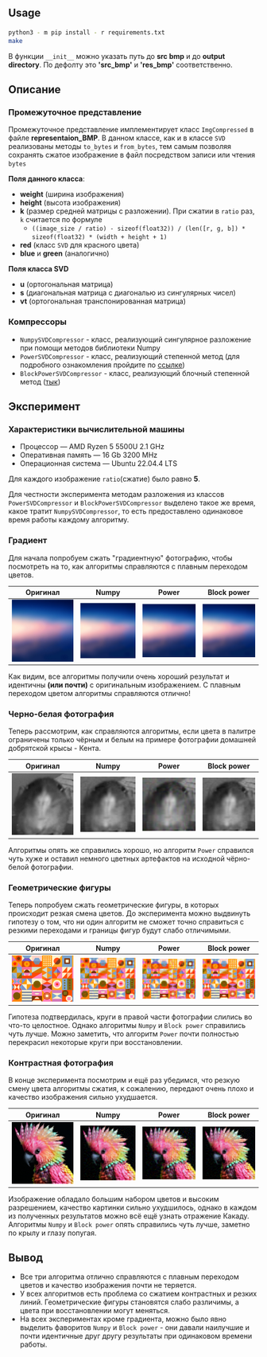 ## Usage

```bash
python3 - m pip install - r requirements.txt
make
```

В функции `__init__` можно указать путь до **src bmp** и до **output directory**. По дефолту это **'src_bmp'** и
**'res_bmp'** соответственно.

## Описание

### Промежуточное представление

Промежуточное представление имплементирует класс `ImgCompressed` в файле **representaion_BMP**.
В данном классе, как и в классе `SVD` реализованы методы `to_bytes` и `from_bytes`, тем самым позволяя сохранять
сжатое изображение в файл посредством записи или чтения `bytes`

**Поля данного класса**:

- **weight** (ширина изображения)
- **height** (высота изображения)
- **k** (размер средней матрицы с разложении). При сжатии в `ratio` раз, `k` считается по формуле
    - `((image_size / ratio) - sizeof(float32)) / (len([r, g, b]) * sizeof(float32) * (width + height + 1)`
- **red** (класс `SVD` для красного цвета)
- **blue** и **green** (аналогично)

**Поля класса SVD**

- **u** (ортогональная матрица)
- **s** (диагональная матрица с диагональю из сингулярных чисел)
- **vt** (ортогональная транспонированная матрица)

### Компрессоры

- `NumpySVDCompressor` - класс, реализующий сингулярное разложение при помощи методов библиотеки Numpy
- `PowerSVDCompressor` - класс, реализующий степенной метод (для подробного ознакомления пройдите
  по [ссылке](http://www.cs.yale.edu/homes/el327/datamining2013aFiles/07_singular_value_decomposition.pdf))
- `BlockPowerSVDCompressor` - класс, реализующий блочный степенной
  метод ([тык](https://www.degruyter.com/document/doi/10.1515/jisys-2018-0034/html#j_jisys-2018-0034_fig_004))

## Эксперимент

### Характеристики вычислительной машины

- Процессор — AMD Ryzen 5 5500U 2.1 GHz
- Оперативная память — 16 Gb 3200 MHz
- Операционная система — Ubuntu 22.04.4 LTS

Для каждого изображение `ratio`(сжатие) было равно **5**.

Для честности эксперимента методам разложения из классов `PowerSVDCompressor` и `BlockPowerSVDCompressor` выделено такое
же время, какое тратит `NumpySVDCompressor`, то есть предоставлено одинаковое время работы каждому алгоритму.

### Градиент

Для начала попробуем сжать "градиентную" фотографию, чтобы посмотреть на то, как алгоритмы справляются с плавным
переходом цветов.

| Оригинал                                           | Numpy                                                      | Power                                                      | Block power                                                     |
|----------------------------------------------------|------------------------------------------------------------|------------------------------------------------------------|-----------------------------------------------------------------|
| <img src="src_bmp/gradient/sky.bmp" width="250px"> | <img src="res_bmp/gradient/sky/numpy-5.BMP" width="250px"> | <img src="res_bmp/gradient/sky/power-5.BMP" width="250px"> | <img src="res_bmp/gradient/sky/blockpower-5.BMP" width="250px"> |

Как видим, все алгоритмы получили очень хороший результат и идентичны __(или почти)__ с оригинальным изображением.
С плавным переходом цветом алгоритмы справляются отлично!

### Черно-белая фотография

Теперь рассмотрим, как справляются алгоритмы, если цвета в палитре ограничены только чёрным и белым на примере
фотографии домашней добрятской крысы - Кента.

| Оригинал                                                  | Numpy                                                             | Power                                                             | Block power                                                            |
|-----------------------------------------------------------|-------------------------------------------------------------------|-------------------------------------------------------------------|------------------------------------------------------------------------|
| <img src="src_bmp/black-white/Kentuxa.bmp" width="250px"> | <img src="res_bmp/black-white/Kentuxa/numpy-5.BMP" width="250px"> | <img src="res_bmp/black-white/Kentuxa/power-5.BMP" width="250px"> | <img src="res_bmp/black-white/Kentuxa/blockpower-5.BMP" width="250px"> |

Алгоритмы опять же справились хорошо, но алгоритм `Power` справился чуть хуже и оставил немного цветных
артефактов на исходной чёрно-белой фотографии.

### Геометрические фигуры

Теперь попробуем сжать геометрические фигуры, в которых происходит резкая смена цветов. До эксперимента можно выдвинуть
гипотезу о том, что ни один алгоритм не сможет точно справиться с резкими переходами и границы фигур будут слабо
отличимыми.

| Оригинал                                                | Numpy                                                           | Power                                                           | Block power                                                          |
|---------------------------------------------------------|-----------------------------------------------------------------|-----------------------------------------------------------------|----------------------------------------------------------------------|
| <img src="src_bmp/geometry/geometry.bmp" width="250px"> | <img src="res_bmp/geometry/geometry/numpy-5.BMP" width="250px"> | <img src="res_bmp/geometry/geometry/power-5.BMP" width="250px"> | <img src="res_bmp/geometry/geometry/blockpower-5.BMP" width="250px"> |

Гипотеза подтвердилась, круги в правой части фотографии слились во что-то целостное. Однако алгоритмы `Numpy`
и `Block power` справились чуть лучше. Можно заметить, что алгоритм `Power` почти полностью перекрасил некоторые круги
при восстановлении.

### Контрастная фотография

В конце эксперимента посмотрим и ещё раз убедимся, что резкую смену цвета алгоритмы сжатия, к сожалению, передают очень
плохо и качество изображения сильно ухудшается.

| Оригинал                                              | Numpy                                                         | Power                                                         | Block power                                                        |
|-------------------------------------------------------|---------------------------------------------------------------|---------------------------------------------------------------|--------------------------------------------------------------------|
| <img src="src_bmp/contrast/fpSOON.bmp" width="250px"> | <img src="res_bmp/contrast/fpSOON/numpy-5.BMP" width="250px"> | <img src="res_bmp/contrast/fpSOON/power-5.BMP" width="250px"> | <img src="res_bmp/contrast/fpSOON/blockpower-5.BMP" width="250px"> |

Изображение обладало большим набором цветов и высоким разрешением, качество картинки сильно ухудшилось, однако в каждом
из полученных результатов можно всё ещё узнать отражение Какаду. Алгоритмы `Numpy` и `Block power` опять справились чуть
лучше, заметно по крылу и глазу попугая.

## Вывод

- Все три алгоритма отлично справляются с плавным переходом цветов и качество изображения почти не теряется.
- У всех алгоритмов есть проблема со сжатием контрастных и резких линий. Геометрические фигуры становятся слабо
  различимы, а цвета при восстановлении могут меняться.
- На всех экспериментах кроме градиента, можно было явно выделить фаворитов `Numpy` и `Block power` - они давали
  наилучшие и почти идентичные друг другу результаты при одинаковом времени работы.
